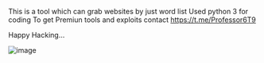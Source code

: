 This is a tool which can grab websites by just word list
Used python 3 for coding
To get Premiun tools and exploits 
contact https://t.me/Professor6T9

Happy Hacking...

![image](https://github.com/user-attachments/assets/83823292-e067-42a7-834c-8d65645d8e8e)
